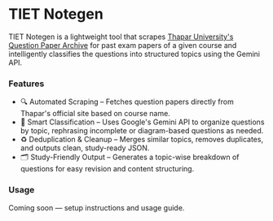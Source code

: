 # TIET Notegen
TIET Notegen is a lightweight tool that scrapes [Thapar University's Question Paper Archive](https://cl.thapar.edu/ques.php) for past exam papers of a given course and intelligently classifies the questions into structured topics using the Gemini API.

### Features
- 🔍 Automated Scraping – Fetches question papers directly from Thapar's official site based on course name.
- 🧠 Smart Classification – Uses Google's Gemini API to organize questions by topic, rephrasing incomplete or diagram-based questions as needed.
- ♻️ Deduplication & Cleanup – Merges similar topics, removes duplicates, and outputs clean, study-ready JSON.
- 🗂️ Study-Friendly Output – Generates a topic-wise breakdown of questions for easy revision and content structuring.

### Usage
Coming soon — setup instructions and usage guide.
